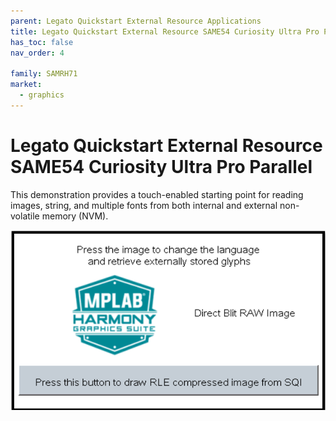 ```yaml
---
parent: Legato Quickstart External Resource Applications
title: Legato Quickstart External Resource SAME54 Curiosity Ultra Pro Parallel
has_toc: false
nav_order: 4

family: SAMRH71
market:
  - graphics
---
```


# Legato Quickstart External Resource SAME54 Curiosity Ultra Pro Parallel

This demonstration provides a touch-enabled starting point for reading images, string, and multiple fonts from both internal and external non-volatile memory (NVM).

![](images/aria_quickstart_x_r_e70_xu_tm4301b_run1.png)

